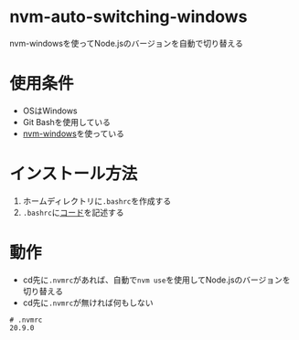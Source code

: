 # nvm-auto-switching-windows
nvm-windowsを使ってNode.jsのバージョンを自動で切り替える

# 使用条件
- OSはWindows
- Git Bashを使用している
- [nvm-windows](https://github.com/coreybutler/nvm-windows/releases)を使っている

# インストール方法
1. ホームディレクトリに`.bashrc`を作成する
1. `.bashrc`に[コード](https://github.com/yoshi-68/nvm-auto-switching-windows/blob/main/.bashrc)を記述する

# 動作
- cd先に`.nvmrc`があれば、自動で`nvm use`を使用してNode.jsのバージョンを切り替える
- cd先に`.nvmrc`が無ければ何もしない
```
# .nvmrc
20.9.0
```
